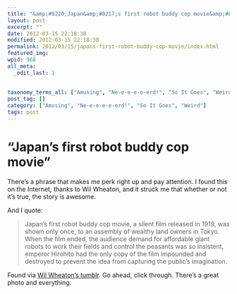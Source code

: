 ```yaml
---
title: "&amp;#8220;Japan&amp;#8217;s first robot buddy cop movie&amp;#8221;"
layout: post
excerpt: ""
date: 2012-03-15 22:18:38
modified: 2012-03-15 22:18:38
permalink: 2012/03/15/japans-first-robot-buddy-cop-movie/index.html
featured_img: 
wpid: 968
all_meta: 
  _edit_last: 1
  
  
taxonomy_terms_all: ["Amusing", "Ne-e-e-e-e-erd!", "So It Goes", "Weird"]
post_tag: []
category: ["Amusing", "Ne-e-e-e-e-erd!", "So It Goes", "Weird"]
tags: post
---
```


# &#8220;Japan&#8217;s first robot buddy cop movie&#8221;

There’s a phrase that makes me perk right up and pay attention. I found this on the Internet, thanks to Wil Wheaton, and it struck me that whether or not it’s true, the story is awesome.

And I quote:

> Japan’s first robot buddy cop movie, a silent film released in 1919, was shown only once, to an assembly of wealthy land owners in Tokyo. When the film ended, the audience demand for affordable giant robots to work their fields and control the peasants was so insistent, emperor Hirohito had the only copy of the film impounded and destroyed to prevent the idea from capturing the public’s imagination.

Found via [Wil Wheaton’s tumblr](http://wilwheaton.tumblr.com/post/19352664459/japans-first-robot-buddy-cop-movie-a-silent-film). Go ahead, click through. There’s a great photo and everything.